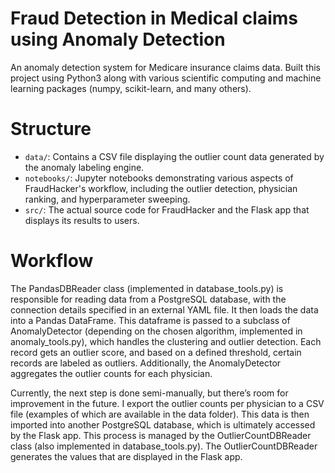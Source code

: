# Fraud Detection in Medical claims using Anomaly Detection
An anomaly detection system for Medicare insurance claims data. Built this project using Python3 along with various scientific computing and machine learning packages (numpy, scikit-learn, and many others).

# Structure
* `data/`: Contains a CSV file displaying the outlier count data generated by the anomaly labeling engine.
* `notebooks/`: Jupyter notebooks demonstrating various aspects of FraudHacker's workflow, including the outlier detection, physician ranking, and hyperparameter sweeping.
* `src/`: The actual source code for FraudHacker and the Flask app that displays its results to users.

# Workflow

The PandasDBReader class (implemented in database_tools.py) is responsible for reading data from a PostgreSQL database, with the connection details specified in an external YAML file. It then loads the data into a Pandas DataFrame. This dataframe is passed to a subclass of AnomalyDetector (depending on the chosen algorithm, implemented in anomaly_tools.py), which handles the clustering and outlier detection. Each record gets an outlier score, and based on a defined threshold, certain records are labeled as outliers. Additionally, the AnomalyDetector aggregates the outlier counts for each physician.

Currently, the next step is done semi-manually, but there’s room for improvement in the future. I export the outlier counts per physician to a CSV file (examples of which are available in the data folder). This data is then imported into another PostgreSQL database, which is ultimately accessed by the Flask app. This process is managed by the OutlierCountDBReader class (also implemented in database_tools.py). The OutlierCountDBReader generates the values that are displayed in the Flask app.
